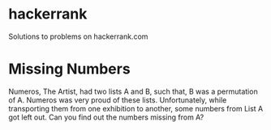 # hackerrank
Solutions to problems on hackerrank.com

# Missing Numbers

Numeros, The Artist, had two lists A and B, such that, B was a permutation of A. Numeros was very proud of these lists. Unfortunately, while transporting them from one exhibition to another, some numbers from List A got left out. Can you find out the numbers missing from A?
